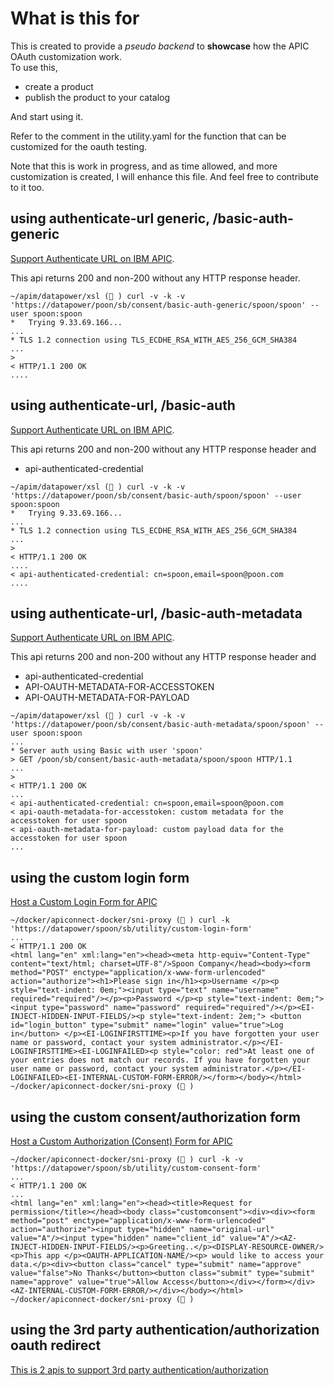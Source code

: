 # What is this for

This is created to provide a *pseudo backend* to **showcase** how the APIC OAuth customization work.  
To use this, 
- create a product
- publish the product to your catalog

And start using it.

Refer to the comment in the utility.yaml for the function that can be customized for the oauth testing.

Note that this is work in progress, and as time allowed, and more customization is created, I will enhance this file.  And feel free to contribute to it too.

## using authenticate-url generic, /basic-auth-generic   
[Support Authenticate URL on IBM APIC](http://www.ibm.com/support/knowledgecenter/SSMNED_5.0.0/com.ibm.apic.toolkit.doc/con_auth_url.html).

This api returns 200 and non-200 without any HTTP response header.

```
~/apim/datapower/xsl (💃 ) curl -v -k -v 'https://datapower/poon/sb/consent/basic-auth-generic/spoon/spoon' --user spoon:spoon
*   Trying 9.33.69.166...
...
* TLS 1.2 connection using TLS_ECDHE_RSA_WITH_AES_256_GCM_SHA384
...
> 
< HTTP/1.1 200 OK
....
```
## using authenticate-url, /basic-auth
[Support Authenticate URL on IBM APIC](http://www.ibm.com/support/knowledgecenter/SSMNED_5.0.0/com.ibm.apic.toolkit.doc/con_auth_url.html).

This api returns 200 and non-200 without any HTTP response header and
- api-authenticated-credential

```
~/apim/datapower/xsl (💃 ) curl -v -k -v 'https://datapower/poon/sb/consent/basic-auth/spoon/spoon' --user spoon:spoon
*   Trying 9.33.69.166...
...
* TLS 1.2 connection using TLS_ECDHE_RSA_WITH_AES_256_GCM_SHA384
...
> 
< HTTP/1.1 200 OK
....
< api-authenticated-credential: cn=spoon,email=spoon@poon.com
....

```
## using authenticate-url, /basic-auth-metadata
[Support Authenticate URL on IBM APIC](http://www.ibm.com/support/knowledgecenter/SSMNED_5.0.0/com.ibm.apic.toolkit.doc/con_auth_url.html).

This api returns 200 and non-200 without any HTTP response header and
- api-authenticated-credential
- API-OAUTH-METADATA-FOR-ACCESSTOKEN
- API-OAUTH-METADATA-FOR-PAYLOAD
```
~/apim/datapower/xsl (💃 ) curl -v -k -v 'https://datapower/poon/sb/consent/basic-auth-metadata/spoon/spoon' --user spoon:spoon
...
* Server auth using Basic with user 'spoon'
> GET /poon/sb/consent/basic-auth-metadata/spoon/spoon HTTP/1.1
...
> 
< HTTP/1.1 200 OK
...
< api-authenticated-credential: cn=spoon,email=spoon@poon.com
< api-oauth-metadata-for-accesstoken: custom metadata for the accesstoken for user spoon
< api-oauth-metadata-for-payload: custom payload data for the accesstoken for user spoon
...
```
## using the custom login form
[Host a Custom Login Form for APIC](http://www.ibm.com/support/knowledgecenter/SSFS6T/com.ibm.apic.toolkit.doc/task_apionprem_Create_a_custom_login_form.html)

```
~/docker/apiconnect-docker/sni-proxy (💃 ) curl -k 'https://datapower/spoon/sb/utility/custom-login-form'
...
< HTTP/1.1 200 OK
<html lang="en" xml:lang="en"><head><meta http-equiv="Content-Type" content="text/html; charset=UTF-8"/>Spoon Company</head><body><form method="POST" enctype="application/x-www-form-urlencoded" action="authorize"><h1>Please sign in</h1><p>Username </p><p style="text-indent: 0em;"><input type="text" name="username" required="required"/></p><p>Password </p><p style="text-indent: 0em;"><input type="password" name="password" required="required"/></p><EI-INJECT-HIDDEN-INPUT-FIELDS/><p style="text-indent: 2em;"> <button id="login_button" type="submit" name="login" value="true">Log in</button> </p><EI-LOGINFIRSTTIME><p>If you have forgotten your user name or password, contact your system administrator.</p></EI-LOGINFIRSTTIME><EI-LOGINFAILED><p style="color: red">At least one of your entries does not match our records. If you have forgotten your user name or password, contact your system administrator.</p></EI-LOGINFAILED><EI-INTERNAL-CUSTOM-FORM-ERROR/></form></body></html>
~/docker/apiconnect-docker/sni-proxy (💃 )
```
## using the custom consent/authorization form
[Host a Custom Authorization (Consent) Form for APIC](http://www.ibm.com/support/knowledgecenter/SSFS6T/com.ibm.apic.toolkit.doc/task_apionprem_create_a_custom_authorization_form.html)

```
~/docker/apiconnect-docker/sni-proxy (💃 ) curl -k -v 'https://datapower/spoon/sb/utility/custom-consent-form'
...
< HTTP/1.1 200 OK
...
<html lang="en" xml:lang="en"><head><title>Request for permission</title></head><body class="customconsent"><div><div><form method="post" enctype="application/x-www-form-urlencoded" action="authorize"><input type="hidden" name="original-url" value="A"/><input type="hidden" name="client_id" value="A"/><AZ-INJECT-HIDDEN-INPUT-FIELDS/><p>Greeting..</p><DISPLAY-RESOURCE-OWNER/><p>This app </p><OAUTH-APPLICATION-NAME/><p> would like to access your data.</p><div><button class="cancel" type="submit" name="approve" value="false">No Thanks</button><button class="submit" type="submit" name="approve" value="true">Allow Access</button></div></form></div><AZ-INTERNAL-CUSTOM-FORM-ERROR/></div></body></html>
~/docker/apiconnect-docker/sni-proxy (💃 ) 
```
## using the 3rd party authentication/authorization oauth redirect
[This is 2 apis to support 3rd party authentication/authorization](http://www.ibm.com/support/knowledgecenter/SSMNED_5.0.0/com.ibm.apic.toolkit.doc/task_apionprem_redirect_form_.html)

```
```
